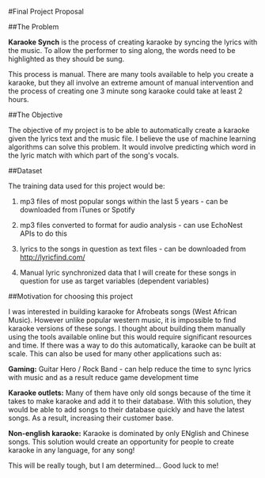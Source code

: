 #Final Project Proposal

##The Problem 

**Karaoke Synch** is the process of creating karaoke by syncing the lyrics with the music. To allow the performer to sing along, the words need to be highlighted as they should be sung. 

This process is manual. There are many tools available to help you create a karaoke, but they all involve an extreme amount of manual intervention and the process of creating one 3 minute song karaoke could take at least 2 hours. 

##The Objective

The objective of my project is to be able to automatically create a karaoke given the lyrics text and the music file. I believe the use of machine learning algorithms can solve this problem. It would involve predicting which word in the lyric match with which part of the song's vocals.

##Dataset

The training data used for this project would be: 

1.	mp3 files of most popular songs within the last 5 years - can be downloaded from iTunes or Spotify

2.	mp3 files converted to format for audio analysis - can use EchoNest APIs to do this

3.	lyrics to the songs in question as text files - can be downloaded from http://lyricfind.com/

4. Manual lyric synchronized data that I will create for these songs in question for use as target variables (dependent variables)

##Motivation for choosing this project

I was interested in building karaoke for Afrobeats songs (West African Music). However unlike popular western music, it is impossible to find karaoke versions of these songs. I thought about building them manually using the tools available online but this would require significant resources and time. If there was a way to do this automatically, karaoke can be built at scale. This can also be used for many other applications such as: 

**Gaming:** Guitar Hero / Rock Band - can help reduce the time to sync lyrics with music and as a result reduce game development time

**Karaoke outlets:** Many of them have only old songs because of the time it takes to make karaoke and add it to their database. With this solution, they would be able to add songs to their database quickly and have the latest songs. As a result, increasing their customer base.

**Non-english karaoke:** Karaoke is dominated by only ENglish and Chinese songs. This solution would create an opportunity for people to create karaoke in any language, for any song!

This will be really tough, but I am determined... Good luck to me!